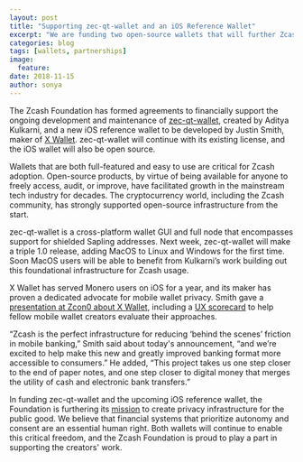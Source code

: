 ```yaml
---
layout: post
title: "Supporting zec-qt-wallet and an iOS Reference Wallet"
excerpt: "We are funding two open-source wallets that will further Zcash adoption."
categories: blog
tags: [wallets, partnerships]
image:
  feature:
date: 2018-11-15
author: sonya
---
```


The Zcash Foundation has formed agreements to financially support the ongoing development and maintenance of [zec-qt-wallet](https://github.com/adityapk00/zec-qt-wallet), created by Aditya Kulkarni, and a new iOS reference wallet to be developed by Justin Smith, maker of [X Wallet](https://xwallet.tech/). zec-qt-wallet will continue with its existing license, and the iOS wallet will also be open source.

Wallets that are both full-featured and easy to use are critical for Zcash adoption. Open-source products, by virtue of being available for anyone to freely access, audit, or improve, have facilitated growth in the mainstream tech industry for decades. The cryptocurrency world, including the Zcash community, has strongly supported open-source infrastructure from the start.

zec-qt-wallet is a cross-platform wallet GUI and full node that encompasses support for shielded Sapling addresses. Next week, zec-qt-wallet will make a triple 1.0 release, adding MacOS to Linux and Windows for the first time. Soon MacOS users will be able to benefit from Kulkarni’s work building out this foundational infrastructure for Zcash usage.

X Wallet has served Monero users on iOS for a year, and its maker has proven a dedicated advocate for mobile wallet privacy. Smith gave a [presentation at Zcon0 about X Wallet](https://www.youtube.com/watch?v=4buh1quMbr4&list=PL40dyJ0UYTLK507afWUMgzUYeh-i4qQWS&index=15), including a [UX scorecard](https://jsmith.website/static/pub/scorecard.pdf) to help fellow mobile wallet creators evaluate their approaches.

“Zcash is the perfect infrastructure for reducing ‘behind the scenes’ friction in mobile banking,” Smith said about today's announcement, “and we’re excited to help make this new and greatly improved banking format more accessible to consumers.” He added, “This project takes us one step closer to the end of paper notes, and one step closer to digital money that merges the utility of cash and electronic bank transfers.” 

In funding zec-qt-wallet and the upcoming iOS reference wallet, the Foundation is furthering its [mission](https://github.com/ZcashFoundation/ZcashFoundation/blob/master/MISSION.md) to create privacy infrastructure for the public good. We believe that financial systems that prioritize autonomy and consent are an essential human right. Both wallets will continue to enable this critical freedom, and the Zcash Foundation is proud to play a part in supporting the creators' work.
